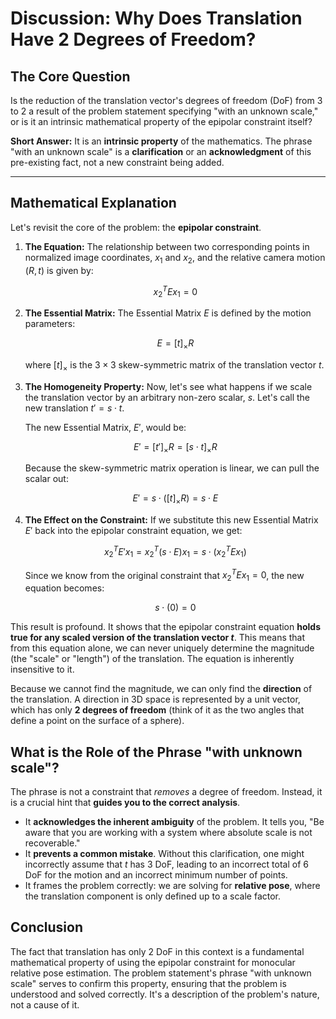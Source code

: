 # Discussion: Why Does Translation Have 2 Degrees of Freedom?

## The Core Question

Is the reduction of the translation vector's degrees of freedom (DoF) from 3 to 2 a result of the problem statement specifying "with an unknown scale," or is it an intrinsic mathematical property of the epipolar constraint itself?

**Short Answer:** It is an **intrinsic property** of the mathematics. The phrase "with an unknown scale" is a **clarification** or an **acknowledgment** of this pre-existing fact, not a new constraint being added.

---

## Mathematical Explanation

Let's revisit the core of the problem: the **epipolar constraint**.

1.  **The Equation:** The relationship between two corresponding points in normalized image coordinates, $x_1$ and $x_2$, and the relative camera motion $(R, t)$ is given by:

    $$x_2^T E x_1 = 0$$

2.  **The Essential Matrix:** The Essential Matrix $E$ is defined by the motion parameters:

    $$E = [t]_\times R$$

    where $[t]_\times$ is the $3 \times 3$ skew-symmetric matrix of the translation vector $t$.

3.  **The Homogeneity Property:** Now, let's see what happens if we scale the translation vector by an arbitrary non-zero scalar, $s$. Let's call the new translation $t' = s \cdot t$.

    The new Essential Matrix, $E'$, would be:

    $$E' = [t']_\times R = [s \cdot t]_\times R$$

    Because the skew-symmetric matrix operation is linear, we can pull the scalar out:

    $$E' = s \cdot ([t]_\times R) = s \cdot E$$

4.  **The Effect on the Constraint:** If we substitute this new Essential Matrix $E'$ back into the epipolar constraint equation, we get:

    $$x_2^T E' x_1 = x_2^T (s \cdot E) x_1 = s \cdot (x_2^T E x_1)$$

    Since we know from the original constraint that $x_2^T E x_1 = 0$, the new equation becomes:

    $$s \cdot (0) = 0$$

This result is profound. It shows that the epipolar constraint equation **holds true for any scaled version of the translation vector $t$**. This means that from this equation alone, we can never uniquely determine the magnitude (the "scale" or "length") of the translation. The equation is inherently insensitive to it.

Because we cannot find the magnitude, we can only find the **direction** of the translation. A direction in 3D space is represented by a unit vector, which has only **2 degrees of freedom** (think of it as the two angles that define a point on the surface of a sphere).

## What is the Role of the Phrase "with unknown scale"?

The phrase is not a constraint that *removes* a degree of freedom. Instead, it is a crucial hint that **guides you to the correct analysis**.

-   It **acknowledges the inherent ambiguity** of the problem. It tells you, "Be aware that you are working with a system where absolute scale is not recoverable."
-   It **prevents a common mistake**. Without this clarification, one might incorrectly assume that $t$ has 3 DoF, leading to an incorrect total of 6 DoF for the motion and an incorrect minimum number of points.
-   It frames the problem correctly: we are solving for **relative pose**, where the translation component is only defined up to a scale factor.

## Conclusion

The fact that translation has only 2 DoF in this context is a fundamental mathematical property of using the epipolar constraint for monocular relative pose estimation. The problem statement's phrase "with unknown scale" serves to confirm this property, ensuring that the problem is understood and solved correctly. It's a description of the problem's nature, not a cause of it.
